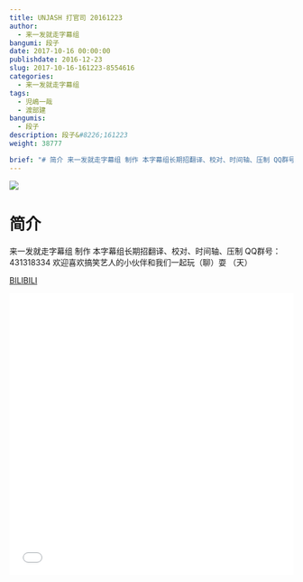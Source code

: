 ```yaml
---
title: UNJASH 打官司 20161223
author: 
  - 来一发就走字幕组
bangumi: 段子
date: 2017-10-16 00:00:00
publishdate: 2016-12-23
slug: 2017-10-16-161223-8554616
categories: 
  - 来一发就走字幕组
tags: 
  - 児嶋一哉
  - 渡部建
bangumis: 
  - 段子
description: 段子&#8226;161223
weight: 38777

brief: "# 简介 来一发就走字幕组 制作 本字幕组长期招翻译、校对、时间轴、压制 QQ群号：431318334 欢迎喜欢搞笑艺人的小伙伴和我们一起玩（聊）耍 （天）"
---
```


![](https://i.imgur.com/63qjEbI.jpg)

# 简介  
来一发就走字幕组 制作  本字幕组长期招翻译、校对、时间轴、压制   QQ群号：431318334 欢迎喜欢搞笑艺人的小伙伴和我们一起玩（聊）耍 （天）

  [BILIBILI](https://www.bilibili.com/video/av8554616/)


<div class="vcontainer">  <iframe class='video' src="//www.bilibili.com/blackboard/player.html?aid=8554616" width="100%" height="500" frameborder="0" allowfullscreen="allowfullscreen"></iframe></div>
